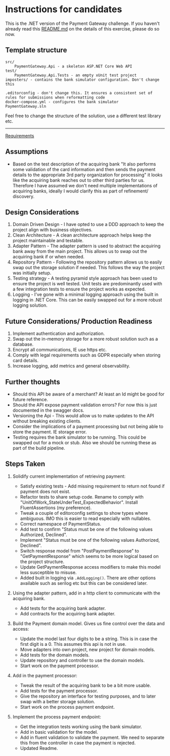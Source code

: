 # Instructions for candidates

This is the .NET version of the Payment Gateway challenge. If you haven't already read this [README.md](https://github.com/cko-recruitment/) on the details of this exercise, please do so now. 

## Template structure
```
src/
    PaymentGateway.Api - a skeleton ASP.NET Core Web API
test/
    PaymentGateway.Api.Tests - an empty xUnit test project
imposters/ - contains the bank simulator configuration. Don't change this

.editorconfig - don't change this. It ensures a consistent set of rules for submissions when reformatting code
docker-compose.yml - configures the bank simulator
PaymentGateway.sln
```

Feel free to change the structure of the solution, use a different test library etc.

-------------------

[Requirements](https://github.com/cko-recruitment/#requirements)

## Assumptions
- Based on the test description of the acquiring bank "It also performs some validation of the card information and then sends the payment details to the appropriate 3rd party organization for processing" it looks like
the acquiring bank reaches out to other third parties for us. Therefore I have assumed we don't need multiple implementations of acquiring banks, ideally I would clarify this as part of refinement/ discovery.

## Design Considerations
1. Domain Driven Design - I have opted to use a DDD approach to keep the project align with business objectives.
2. Clean Architecture - A clean architecture approach helps keep the project maintainable and testable.
3. Adapter Pattern - The adapter pattern is used to abstract the acquiring bank away from the main project. This allows us to swap out the acquiring bank if or when needed.
4. Repository Pattern - Following the repository pattern allows us to easily swap out the storage solution if needed. This follows the way the project was initially setup.
5. Testing strategy -  A testing pyramid style approach has been used to ensure the project is well tested. Unit tests are predominantly used with a few integration tests to ensure the project works as expected.
6. Logging - I've gone with a minimal logging approach using the built in logging in .NET Core. This can be easily swapped out for a more robust logging solution.

## Future Considerations/ Production Readiness
1. Implement authentication and authorization.
2. Swap out the in-memory storage for a more robust solution such as a database.
3. Encrypt all communications, IE use https etc.
4. Comply with legal requirements such as GDPR especially when storing card details.
5. Increase logging, add metrics and general observability.

## Further thoughts
- Should this API be aware of a merchant? At least an Id might be good for future reference.
- Should the API expose payment validation errors? For now this is just documented in the swagger docs.
- Versioning the Api - This would allow us to make updates to the API without breaking existing clients.
- Consider the implications of a payment processing but not being able to store the payment. IE storage error.
- Testing requires the bank simulator to be running. This could be swapped out for a mock or stub. Also we should be running these as part of the build pipeline.

## Steps Taken
1. Solidify current implementation of retrieving payment:
   - Satisfy existing tests - Add missing requirement to return not found if payment does not exist.
   - Refactor tests to share setup code. Rename to comply with "UnitOfWork_StateUnderTest_ExpectedBehavior". Install FluentAssertions (my preference).
   - Tweak a couple of editorconfig settings to show types where ambiguous. IMO this is easier to read especially with nullables.
   - Correct namespace of PaymentStatus.
   - Add test to confirm "Status must be one of the following values Authorized, Declined".
   - Implement "Status must be one of the following values Authorized, Declined".
   - Switch response model from "PostPaymentResponse" to "GetPaymentResponse" which seems to be more logical based on the project structure.
   - Update GetPaymentResponse access modifiers to make this model less susceptible to misuse.
   - Added built in logging via `.AddLogging()`. There are other options available such as serilog etc but this can be considered later.

2. Using the adapter pattern, add in a http client to communicate with the acquiring bank.
   - Add tests for the acquiring bank adapter.
   - Add contracts for the acquiring bank adapter.

3. Build the Payment domain model. Gives us fine control over the data and access:
   - Update the model last four digits to be a string. This is in case the first digit is a 0. This assumes this api is not in use.
   - Move adapters into own project, new project for domain models.
   - Add tests for the domain models.
   - Update repository and controller to use the domain models.
   - Start work on the payment processor.

4. Add in the payment processor:
   - Tweak the result of the acquiring bank to be a bit more usable.
   - Add tests for the payment processor.
   - Give the repository an interface for testing purposes, and to later swap with a better storage solution.
   - Start work on the process payment endpoint.

5. Implement the process payment endpoint:
   - Get the integration tests working using the bank simulator.
   - Add in basic validation for the model.
   - Add in fluent validation to validate the payment. We need to separate this from the controller in case the payment is rejected.
   - Updated Readme.
